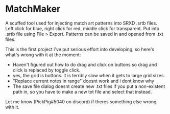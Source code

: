 # MatchMaker
A scuffed tool used for injecting match art patterns into SRXD .srtb files.
Left click for blue, right click for red, middle click for transparent. Put into .srtb file using File > Export.
Patterns can be saved in and opened from .txt files.


This is the first project i've put serious effort into developing, so here's what's wrong with it at the moment:
  - Haven't figured out how to do drag and click on buttons so drag and click is replaced by toggle click.
  - yes, the grid is buttons. it is terribly slow when it gets to large grid sizes.
  - "Replace current notes in range" doesnt work and i dont know why
  - The save file dialog doesnt create new .txt files if you put a non-existent path in, so you have to make a new txt file and select that instead.

Let me know (PickPig#5040 on discord) if theres something else wrong with it.
